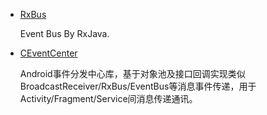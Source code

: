 * [RxBus](https://github.com/AndroidKnife/RxBus)

    Event Bus By RxJava.
* [CEventCenter](https://github.com/FreddyChen/CEventCenter)

    Android事件分发中心库，基于对象池及接口回调实现类似BroadcastReceiver/RxBus/EventBus等消息事件传递，用于Activity/Fragment/Service间消息传递通讯。
